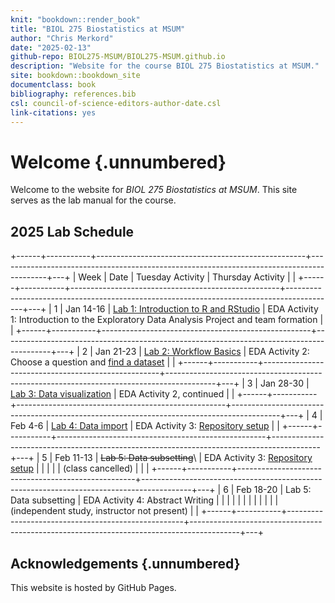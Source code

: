 ```yaml
---
knit: "bookdown::render_book"
title: "BIOL 275 Biostatistics at MSUM"
author: "Chris Merkord"
date: "2025-02-13"
github-repo: BIOL275-MSUM/BIOL275-MSUM.github.io
description: "Website for the course BIOL 275 Biostatistics at MSUM."
site: bookdown::bookdown_site
documentclass: book
bibliography: references.bib
csl: council-of-science-editors-author-date.csl
link-citations: yes
---
```


# Welcome {.unnumbered}

Welcome to the website for *BIOL 275 Biostatistics at MSUM*. This site serves as the lab manual for the course.

## 2025 Lab Schedule

+------+-----------+----------------------------------------------------+------------------------------------------------------------------------------------------+---+
| Week | Date      | Tuesday Activity                                   | Thursday Activity                                                                        |   |
+------+-----------+----------------------------------------------------+------------------------------------------------------------------------------------------+---+
| 1    | Jan 14-16 | [Lab 1: Introduction to R and RStudio](lab-1.html) | EDA Activity 1: Introduction to the Exploratory Data Analysis Project and team formation |   |
+------+-----------+----------------------------------------------------+------------------------------------------------------------------------------------------+---+
| 2    | Jan 21-23 | [Lab 2: Workflow Basics](lab-2.html)               | EDA Activity 2: Choose a question and [find a dataset](data-sets.html)                   |   |
+------+-----------+----------------------------------------------------+------------------------------------------------------------------------------------------+---+
| 3    | Jan 28-30 | [Lab 3: Data visualization](lab-3.html)            | EDA Activity 2, continued                                                                |   |
+------+-----------+----------------------------------------------------+------------------------------------------------------------------------------------------+---+
| 4    | Feb 4-6   | [Lab 4: Data import](lab-4.html)                   | EDA Activity 3: [Repository setup](eda-repository.html)                                  |   |
+------+-----------+----------------------------------------------------+------------------------------------------------------------------------------------------+---+
| 5    | Feb 11-13 | ~~Lab 5: Data subsetting~~\                        | EDA Activity 3: [Repository setup](eda-repository.html)                                  |   |
|      |           | (class cancelled)                                  |                                                                                          |   |
+------+-----------+----------------------------------------------------+------------------------------------------------------------------------------------------+---+
| 6    | Feb 18-20 | Lab 5: Data subsetting                             | EDA Activity 4: Abstract Writing                                                         |   |
|      |           |                                                    |                                                                                          |   |
|      |           |                                                    | (independent study, instructor not present)                                              |   |
+------+-----------+----------------------------------------------------+------------------------------------------------------------------------------------------+---+

## Acknowledgements {.unnumbered}

This website is hosted by GitHub Pages.
